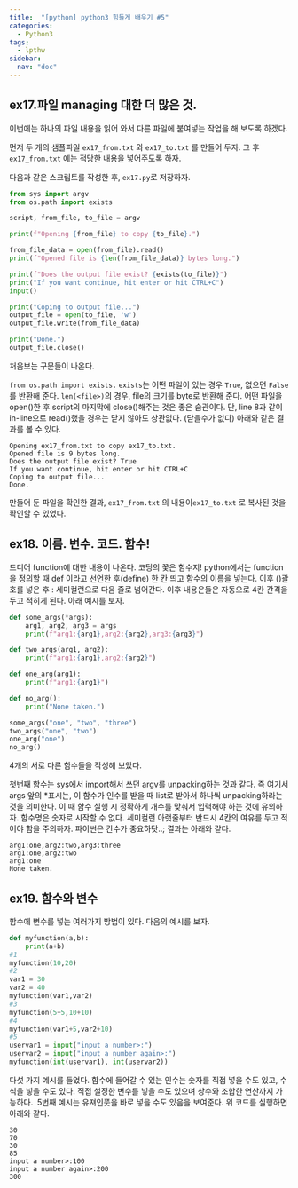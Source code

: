 ```yaml
---
title:  "[python] python3 힘들게 배우기 #5"
categories: 
  - Python3
tags:
  - lpthw
sidebar:
  nav: "doc"
---
```



## ex17.파일 managing 대한 더 많은 것.

이번에는 하나의 파일 내용을 읽어 와서 다른 파일에 붙여넣는 작업을 해 보도록 하겠다.

먼저 두 개의 샘플파일 `ex17_from.txt` 와 `ex17_to.txt` 를 만들어 두자. 그 후 `ex17_from.txt` 에는 적당한 내용을 넣어주도록 하자.

다음과 같은 스크립트를 작성한 후, `ex17.py`로 저장하자.

```python
from sys import argv
from os.path import exists

script, from_file, to_file = argv

print(f"Opening {from_file} to copy {to_file}.")

from_file_data = open(from_file).read()
print(f"Opened file is {len(from_file_data)} bytes long.")

print(f"Does the output file exist? {exists(to_file)}")
print("If you want continue, hit enter or hit CTRL+C")
input()

print("Coping to output file...")
output_file = open(to_file, 'w')
output_file.write(from_file_data)

print("Done.")
output_file.close()
```

처음보는 구문들이 나온다.

`from os.path import exists.`  `exists`는 어떤 파일이 있는 경우 `True`, 없으면 `False`를 반환해 준다.
`len(<file>)`의 경우, file의 크기를 byte로 반환해 준다.
어떤 파일을 open()한 후 script의 마지막에 close()해주는 것은 좋은 습관이다. 단, line 8과 같이 in-line으로 read()했을 경우는 닫지 않아도 상관없다. (닫을수가 없다)
아래와 같은 결과를 볼 수 있다.
```
Opening ex17_from.txt to copy ex17_to.txt.
Opened file is 9 bytes long.
Does the output file exist? True
If you want continue, hit enter or hit CTRL+C
Coping to output file...
Done.
```
만들어 둔 파일을 확인한 결과, `ex17_from.txt` 의 내용이`ex17_to.txt` 로 복사된 것을 확인할 수 있었다.

## ex18. 이름. 변수. 코드. 함수!

드디어 function에 대한 내용이 나온다. 코딩의 꽃은 함수지! python에서는 function을 정의할 때 def 이라고 선언한 후(define) 한 칸 띄고 함수의 이름을 넣는다. 이후 ()괄호를 넣은 후 : 세미컬런으로 다음 줄로 넘어간다. 이후 내용은들은 자동으로 4칸 간격을 두고 적히게 된다. 아래 예시를 보자.

```python
def some_args(*args):
    arg1, arg2, arg3 = args
    print(f"arg1:{arg1},arg2:{arg2},arg3:{arg3}")

def two_args(arg1, arg2):
    print(f"arg1:{arg1},arg2:{arg2}")

def one_arg(arg1):
    print(f"arg1:{arg1}")

def no_arg():
    print("None taken.")

some_args("one", "two", "three")
two_args("one", "two")
one_arg("one")
no_arg()
```


4개의 서로 다른 함수들을 작성해 보았다.

첫번째 함수는 sys에서 import해서 쓰던 argv를 unpacking하는 것과 같다. 즉 여기서 args 앞의 *표시는, 이 함수가 인수를 받을 때 list로 받아서 하나씩 unpacking하라는 것을 의미한다. 이 때 함수 실행 시 정확하게 개수를 맞춰서 입력해야 하는 것에 유의하자.
함수명은 숫자로 시작할 수 없다.
세미컬런 아랫줄부터 반드시 4칸의 여유를 두고 적어야 함을 주의하자. 파이썬은 칸수가 중요하닷..;
결과는 아래와 같다.
```
arg1:one,arg2:two,arg3:three
arg1:one,arg2:two
arg1:one
None taken.
```

## ex19. 함수와 변수
함수에 변수를 넣는 여러가지 방법이 있다. 다음의 예시를 보자. 

```python
def myfunction(a,b):
    print(a+b)
#1
myfunction(10,20)
#2
var1 = 30
var2 = 40
myfunction(var1,var2)
#3
myfunction(5+5,10+10)
#4
myfunction(var1+5,var2+10)
#5
uservar1 = input("input a number>:")
uservar2 = input("input a number again>:")
myfunction(int(uservar1), int(uservar2))
```

다섯 가지 예시를 들었다. 함수에 들어갈 수 있는 인수는 숫자를 직접 넣을 수도 있고, 수식을 넣을 수도 있다. 직접 설정한 변수를 넣을 수도 있으며 상수와 조합한 연산까지 가능하다. 
5번째 예시는 유져인풋을 바로 넣을 수도 있음을 보여준다.
위 코드를 실행하면 아래와 같다.
```
30
70
30
85
input a number>:100
input a number again>:200
300
```

